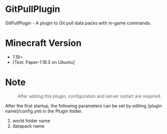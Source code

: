 # GitPullPlugin
GitPullPlugin - A plugin to Git pull data packs with in-game commands. 

# Minecraft Version
* 1.19~
* [Test: Paper-1.19.3 on Ubuntu]

# Note

> After adding this plugin, configuration and server restart are required.

After the first startup, the following parameters can be set by editing [plugin name]/config.yml in the Plugin folder.
1. world folder name
2. datapack name
